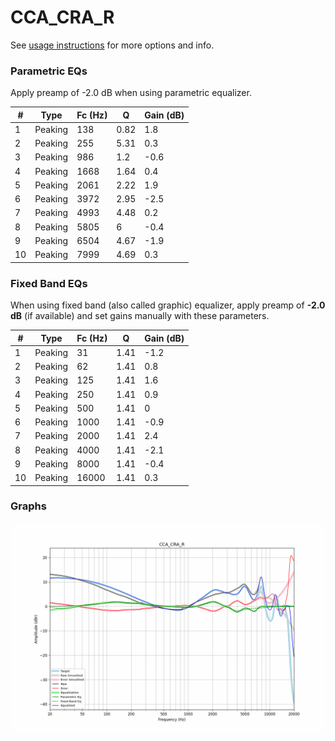 # CCA_CRA_R
See [usage instructions](https://github.com/jaakkopasanen/AutoEq#usage) for more options and info.

### Parametric EQs
Apply preamp of -2.0 dB when using parametric equalizer.

|   # | Type    |   Fc (Hz) |    Q |   Gain (dB) |
|-----|---------|-----------|------|-------------|
|   1 | Peaking |       138 | 0.82 |         1.8 |
|   2 | Peaking |       255 | 5.31 |         0.3 |
|   3 | Peaking |       986 | 1.2  |        -0.6 |
|   4 | Peaking |      1668 | 1.64 |         0.4 |
|   5 | Peaking |      2061 | 2.22 |         1.9 |
|   6 | Peaking |      3972 | 2.95 |        -2.5 |
|   7 | Peaking |      4993 | 4.48 |         0.2 |
|   8 | Peaking |      5805 | 6    |        -0.4 |
|   9 | Peaking |      6504 | 4.67 |        -1.9 |
|  10 | Peaking |      7999 | 4.69 |         0.3 |

### Fixed Band EQs
When using fixed band (also called graphic) equalizer, apply preamp of **-2.0 dB** (if available) and set gains manually with these parameters.

|   # | Type    |   Fc (Hz) |    Q |   Gain (dB) |
|-----|---------|-----------|------|-------------|
|   1 | Peaking |        31 | 1.41 |        -1.2 |
|   2 | Peaking |        62 | 1.41 |         0.8 |
|   3 | Peaking |       125 | 1.41 |         1.6 |
|   4 | Peaking |       250 | 1.41 |         0.9 |
|   5 | Peaking |       500 | 1.41 |         0   |
|   6 | Peaking |      1000 | 1.41 |        -0.9 |
|   7 | Peaking |      2000 | 1.41 |         2.4 |
|   8 | Peaking |      4000 | 1.41 |        -2.1 |
|   9 | Peaking |      8000 | 1.41 |        -0.4 |
|  10 | Peaking |     16000 | 1.41 |         0.3 |

### Graphs
![](./CCA_CRA_R.png)
